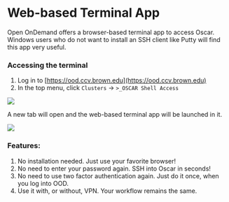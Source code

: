 # Web-based Terminal App

Open OnDemand offers a browser-based terminal app to access Oscar. Windows users who do not want to install an SSH client like Putty will find this app very useful.

### Accessing the terminal

1. Log in to [https://ood.ccv.brown.edu](https://ood.ccv.brown.edu)
2. In the top menu, click `Clusters` -> `>_OSCAR Shell Access`

![](../.gitbook/assets/launch\_terminal.png)

A new tab will open and the web-based terminal app will be launched in it.

![](../.gitbook/assets/terminal\_screenshot.png)

### Features:

1. No installation needed. Just use your favorite browser!
2. No need to enter your password again. SSH into Oscar in seconds!
3. No need to use two factor authentication again. Just do it once, when you log into OOD.
4. Use it with, or without, VPN. Your workflow remains the same.
